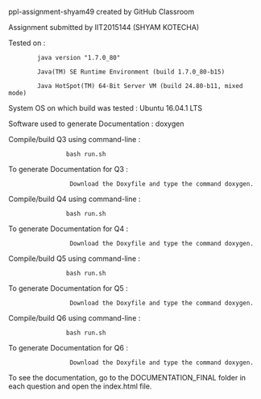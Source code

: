 ppl-assignment-shyam49 created by GitHub Classroom

Assignment submitted by  IIT2015144 (SHYAM KOTECHA)

Tested on :
            
            java version "1.7.0_80"

            Java(TM) SE Runtime Environment (build 1.7.0_80-b15)
            
            Java HotSpot(TM) 64-Bit Server VM (build 24.80-b11, mixed mode)
            
System OS on which build was tested :  Ubuntu 16.04.1 LTS
 
 Software used to generate Documentation : doxygen
 

 Compile/build Q3 using command-line :
                    
                    bash run.sh
  
  To generate Documentation for Q3 :
                     
                     Download the Doxyfile and type the command doxygen.
             

Compile/build Q4 using command-line :
                    
                    bash run.sh
  
  To generate Documentation for Q4 :
                     
                     Download the Doxyfile and type the command doxygen.
                     
 
 Compile/build Q5 using command-line :
                    
                    bash run.sh
  
  To generate Documentation for Q5 :
                     
                     Download the Doxyfile and type the command doxygen.
                     
                     
                     
  Compile/build Q6 using command-line :
                    
                    bash run.sh
  
  To generate Documentation for Q6 :
                     
                     Download the Doxyfile and type the command doxygen. 
                     
                     
                     
  
  
  To see the documentation, go to the DOCUMENTATION_FINAL folder in each question and open the index.html file.

